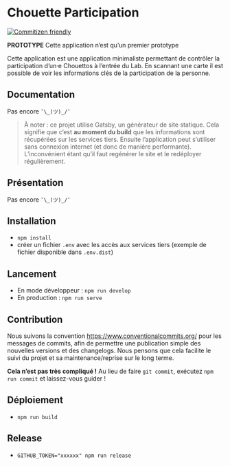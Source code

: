 # Chouette Participation

[![Commitizen friendly](https://img.shields.io/badge/commitizen-friendly-brightgreen.svg)](http://commitizen.github.io/cz-cli/)

**PROTOTYPE** Cette application n’est qu’un premier prototype

Cette application est une application minimaliste permettant de contrôler la
participation d’un·e Chouettos à l’entrée du Lab. En scannant une carte il est
possible de voir les informations clés de la participation de la personne.

## Documentation

Pas encore `¯\_(ツ)_/¯`

> À noter : ce projet utilise Gatsby, un générateur de site statique. Cela
> signifie que c’est **au moment du build** que les informations sont récupérées
> sur les services tiers. Ensuite l’application peut s’utiliser sans connexion
> internet (et donc de manière performante). L’inconvénient étant qu’il faut
> regénérer le site et le redéployer régulièrement.

## Présentation

Pas encore `¯\_(ツ)_/¯`

## Installation

- `npm install`
- créer un fichier `.env` avec les accès aux services tiers (exemple de fichier
  disponible dans `.env.dist`)

## Lancement

- En mode développeur : `npm run develop`
- En production : `npm run serve`

## Contribution

Nous suivons la convention https://www.conventionalcommits.org/ pour les
messages de commits, afin de permettre une publication simple des nouvelles
versions et des changelogs. Nous pensons que cela facilite le suivi du projet et
sa maintenance/reprise sur le long terme.

**Cela n’est pas très compliqué !** Au lieu de faire `git commit`, exécutez
`npm run commit` et laissez-vous guider !

## Déploiement

- `npm run build`

## Release

- `GITHUB_TOKEN="xxxxxx" npm run release`
